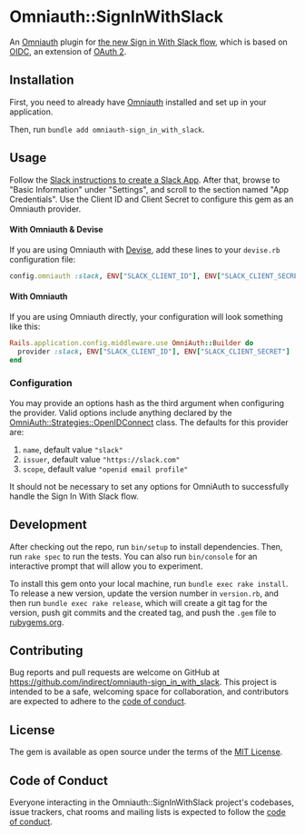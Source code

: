 # Omniauth::SignInWithSlack

An [Omniauth][1] plugin for [the new Sign in With Slack flow][2], which is based on [OIDC][3], an extension of [OAuth 2][4].

## Installation

First, you need to already have [Omniauth][1] installed and set up in your application.

Then, run `bundle add omniauth-sign_in_with_slack`.

[1]: https://github.com/omniauth/omniauth
[2]: https://api.slack.com/authentication/sign-in-with-slack
[3]: https://openid.net/developers/how-connect-works/
[4]: https://oauth.net/2/

## Usage

Follow the [Slack instructions to create a Slack App][5]. After that, browse to "Basic Information" under "Settings", and scroll to the section named "App Credentials". Use the Client ID and Client Secret to configure this gem as an Omniauth provider.

#### With Omniauth & Devise

If you are using Omniauth with [Devise][devise], add these lines to your `devise.rb` configuration file:

```ruby
config.omniauth :slack, ENV["SLACK_CLIENT_ID"], ENV["SLACK_CLIENT_SECRET"]
```

[devise]: https://github.com/heartcombo/devise

#### With Omniauth

If you are using Omniauth directly, your configuration will look something like this:

```ruby
Rails.application.config.middleware.use OmniAuth::Builder do
  provider :slack, ENV["SLACK_CLIENT_ID"], ENV["SLACK_CLIENT_SECRET"]
end
```

[5]: https://api.slack.com/authentication/sign-in-with-slack#setup

### Configuration

You may provide an options hash as the third argument when configuring the provider. Valid options include anything declared by the [OmniAuth::Strategies::OpenIDConnect][6] class. The defaults for this provider are:

1. `name`, default value `"slack"`
1. `issuer`, default value `"https://slack.com"`
1. `scope`, default value `"openid email profile"`

It should not be necessary to set any options for OmniAuth to successfully handle the Sign In With Slack flow.

[6]: https://github.com/omniauth/omniauth_openid_connect#options-overview

## Development

After checking out the repo, run `bin/setup` to install dependencies. Then, run `rake spec` to run the tests. You can also run `bin/console` for an interactive prompt that will allow you to experiment.

To install this gem onto your local machine, run `bundle exec rake install`. To release a new version, update the version number in `version.rb`, and then run `bundle exec rake release`, which will create a git tag for the version, push git commits and the created tag, and push the `.gem` file to [rubygems.org](https://rubygems.org).

## Contributing

Bug reports and pull requests are welcome on GitHub at https://github.com/indirect/omniauth-sign_in_with_slack. This project is intended to be a safe, welcoming space for collaboration, and contributors are expected to adhere to the [code of conduct](https://github.com/indirect/omniauth-sign_in_with_slack/blob/main/CODE_OF_CONDUCT.md).

## License

The gem is available as open source under the terms of the [MIT License](https://opensource.org/licenses/MIT).

## Code of Conduct

Everyone interacting in the Omniauth::SignInWithSlack project's codebases, issue trackers, chat rooms and mailing lists is expected to follow the [code of conduct](https://github.com/indirect/omniauth-sign_in_with_slack/blob/main/CODE_OF_CONDUCT.md).

